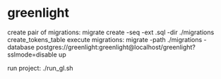 # greenlight

create pair of migrations: migrate create -seq -ext .sql -dir ./migrations create_tokens_table
execute migrations: migrate -path ./migrations -database postgres://greenlight:greenlight@localhost/greenlight?sslmode=disable up

run project: ./run_gl.sh